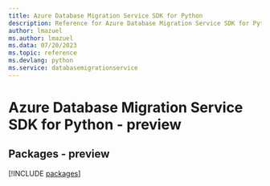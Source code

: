 ```yaml
---
title: Azure Database Migration Service SDK for Python
description: Reference for Azure Database Migration Service SDK for Python
author: lmazuel
ms.author: lmazuel
ms.data: 07/20/2023
ms.topic: reference
ms.devlang: python
ms.service: databasemigrationservice
---
```

# Azure Database Migration Service SDK for Python - preview
## Packages - preview
[!INCLUDE [packages](database-migration-service-index.md)]